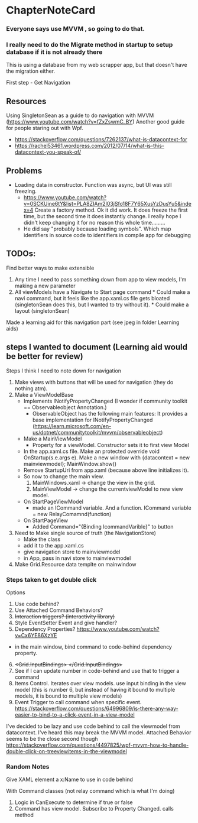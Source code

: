 # ChapterNoteCard

### Everyone says use MVVM , so going to do that.

### I really need to do the Migrate method in startup to setup database if it is not already there
This is using a database from my web scrapper app, but that doesn't have the migration either.

First step - Get Navigation



## Resources
Using SingletonSean as a guide to do navigation with MVVM (https://www.youtube.com/watch?v=fZxZswmC_BY)
Another good guide for people staring out with Wpf.  
* https://stackoverflow.com/questions/7262137/what-is-datacontext-for
* https://rachel53461.wordpress.com/2012/07/14/what-is-this-datacontext-you-speak-of/

## Problems
* Loading data in constructor.  Function was async, but UI was still freezing.  
  * https://www.youtube.com/watch?v=0SCKUine6tY&list=PLA8ZIAm2I03jSfo18F7Y65XusYzDusYu5&index=4 Create a factory method.  Ok it did work.  It does freeze the first time, but the second time it does instantly change.  I really hope I didn't keep changing it for no reason this whole time.........
  * He did say "probably because loading symbols".  Which map identifiers in source code to identifiers in compile app for debugging


## TODOs:
Find better ways to make extensible
  1. Any time I need to pass something down from app to view models, I'm making a new parameter
  2. All viewModels have a Navigate to Start page command
    * Could make a navi command, but it feels like the app.xaml.cs file gets bloated (singletonSean does this, but I wanted to try without it).
    * Could make a layout (singletonSean)

Made a learning aid for this navigation part (see jpeg in folder Learning aids)


## steps I wanted to document (Learning aid would be better for review)
Steps I think I need to note down for navigation
1. Make views with buttons that will be used for navigation (they do nothing atm).
2. Make a ViewModelBase 
    * Implements INotifyPropertyChanged (I wonder if community toolkit == Observableobject Annotation.)
        * ObservableObject has the following main features:  It provides a base implementation for INotifyPropertyChanged (https://learn.microsoft.com/en-us/dotnet/communitytoolkit/mvvm/observableobject)
    * Make a MainViewModel
        * Property for a viewModel.  Constructor sets it to first view Model
    * In the app.xaml.cs file.  Make an protected override void OnStartup(s.e.args e). Make a new window with {datacontext = new mainviewmodel};  MainWindow.show()
    * Remove StartupUri from app.xaml (because above line initializes it).
    * So now to change the main view.
        1. MainWindows.xaml -> change the view in the grid.
        2. MainViewModel -> change the currentviewModel to new view model.
    * On StartPageViewModel
        * made an ICommand variable.  And a function.  ICommand variable = new RelayComamnd(function)
    * On StartPageView
        * Added Command="{Binding IcommandVarible}" to button
3. Need to Make single source of truth (the NavigationStore)
    * Make the class
    * add it to the app.xaml.cs
    * give navigation store to mainviewmodel
    * in App, pass in navi store to mainviewmodel
4. Make Grid.Resource data templte on mainwindow


### Steps taken to get double click
Options
1. Use code behind?
2. Use Attached Command Behaviors?
3. ~~Interaction triggers? (interactivity library)~~
4. Style EventSetter Event and give handler?
5. Dependency Properties? https://www.youtube.com/watch?v=Cx6YE86XzYE
  * in the main window, bind command to code-behind dependency property.
6. ~~<Grid.InputBindings><MouseBinding MouseAction="LeftDoubleClick"   Command="{Binding Something}"></MouseBinding> </Grid.InputBindings>~~
7. See if I can update number in code-behind and use that to trigger a command
8. Items Control.  Iterates over view models.  use input binding in the view model (this is number 6, but instead of having it bound to multiple models, it is bound to multiple view models)
9.  Event Trigger to call command when specific event.  https://stackoverflow.com/questions/64996809/is-there-any-way-easier-to-bind-to-a-click-event-in-a-view-model


I've decided to be lazy and use code behind to call the viewmodel from datacontext.  I've heard this may break the MVVM model.  Attached Behavior seems to be the close second though https://stackoverflow.com/questions/4497825/wpf-mvvm-how-to-handle-double-click-on-treeviewitems-in-the-viewmodel 


### Random Notes
Give XAML element a x:Name to use in code behind

With Command classes (not relay command which is what I'm doing)
  1. Logic in CanExecute to determine if true or false
  2. Command has view model.  Subscribe to Property Changed. calls method
